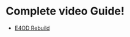 # Complete video Guide!
- [E4OD Rebuild](https://www.youtube.com/playlist?list=PLCtF4HA9qLfOb4dqXqA_lVmoRMsNG8pRJ)
